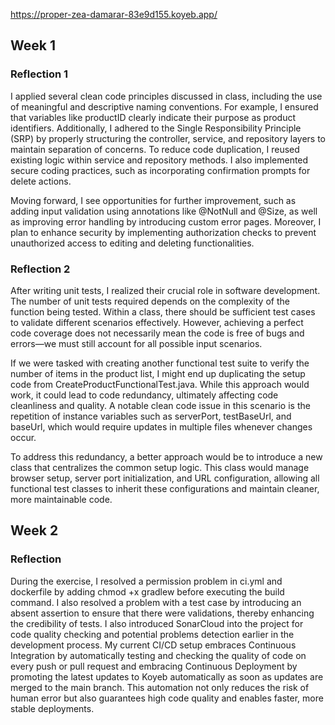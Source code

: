 https://proper-zea-damarar-83e9d155.koyeb.app/


## Week 1
### Reflection 1

I applied several clean code principles discussed in class, including the use of meaningful and descriptive naming conventions. For example, I ensured that variables like productID clearly indicate their purpose as product identifiers. Additionally, I adhered to the Single Responsibility Principle (SRP) by properly structuring the controller, service, and repository layers to maintain separation of concerns. To reduce code duplication, I reused existing logic within service and repository methods. I also implemented secure coding practices, such as incorporating confirmation prompts for delete actions.

Moving forward, I see opportunities for further improvement, such as adding input validation using annotations like @NotNull and @Size, as well as improving error handling by introducing custom error pages. Moreover, I plan to enhance security by implementing authorization checks to prevent unauthorized access to editing and deleting functionalities.

### Reflection 2

After writing unit tests, I realized their crucial role in software development. The number of unit tests required depends on the complexity of the function being tested. Within a class, there should be sufficient test cases to validate different scenarios effectively. However, achieving a perfect code coverage does not necessarily mean the code is free of bugs and errors—we must still account for all possible input scenarios.

If we were tasked with creating another functional test suite to verify the number of items in the product list, I might end up duplicating the setup code from CreateProductFunctionalTest.java. While this approach would work, it could lead to code redundancy, ultimately affecting code cleanliness and quality. A notable clean code issue in this scenario is the repetition of instance variables such as serverPort, testBaseUrl, and baseUrl, which would require updates in multiple files whenever changes occur.

To address this redundancy, a better approach would be to introduce a new class that centralizes the common setup logic. This class would manage browser setup, server port initialization, and URL configuration, allowing all functional test classes to inherit these configurations and maintain cleaner, more maintainable code.


## Week 2
### Reflection

During the exercise, I resolved a permission problem in ci.yml and dockerfile by adding chmod +x gradlew before executing the build command. I also resolved a problem with a test case by introducing an absent assertion to ensure that there were validations, thereby enhancing the credibility of tests. I also introduced SonarCloud into the project for code quality checking and potential problems detection earlier in the development process. My current CI/CD setup embraces Continuous Integration by automatically testing and checking the quality of code on every push or pull request and embracing Continuous Deployment by promoting the latest updates to Koyeb automatically as soon as updates are merged to the main branch. This automation not only reduces the risk of human error but also guarantees high code quality and enables faster, more stable deployments.


